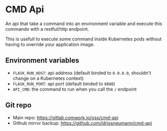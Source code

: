 # CMD Api

An api that take a command into an environment variable and execute this commande with a restful/http endpoint.

This is usefull to execute some command inside Kubernetes pods without having to override your application image.

## Environment variables

* `FLASK_RUN_HOST`: api address (default binded to `0.0.0.0`, shouldn't change on a Kubernetes context)
* `FLASK_RUN_PORT`: api port (default binded to `8080`)
* `API_CMD`: the command to run when you call the `/` endpoint

## Git repo

* Main repo: https://gitlab.comwork.io/oss/cmd-api
* Github mirror backup: https://github.com/idrissneumann/cmd-api
